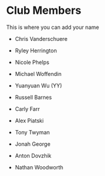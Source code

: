 Club Members
============

This is where you can add your name 



* Chris Vanderschuere
* Ryley Herrington
* Nicole Phelps
* Michael Woffendin
* Yuanyuan Wu (YY)
* Russell Barnes

* Carly Farr
* Alex Piatski
* Tony Twyman
* Jonah George
* Anton Dovzhik
* Nathan Woodworth
